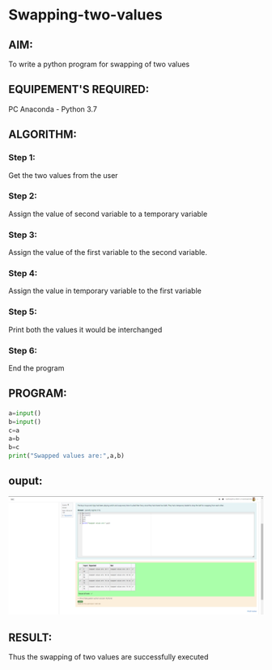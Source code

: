 # Swapping-two-values

## AIM:
To write a python program for swapping of two values
## EQUIPEMENT'S REQUIRED: 
PC
Anaconda - Python 3.7
## ALGORITHM: 
### Step 1:
Get the two values from the user
### Step 2: 
Assign the value of second variable to a temporary variable 
### Step 3: 
Assign the value of the first variable to the second variable.
### Step 4:  
Assign the value in temporary variable to the first variable
### Step 5: 
Print both the values it would be interchanged
### Step 6: 
End the program
## PROGRAM:
```Python
a=input()
b=input()
c=a
a=b
b=c
print("Swapped values are:",a,b)
```
## ouput:
![alt text](<Screenshot 2024-03-09 092100-1.png>)
## RESULT:
Thus the swapping of two values are successfully executed



